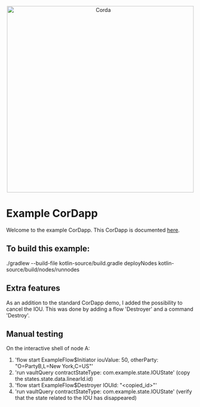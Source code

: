 <p align="center">
  <img src="https://www.corda.net/wp-content/uploads/2016/11/fg005_corda_b.png" alt="Corda" width="500">
</p>

# Example CorDapp
Welcome to the example CorDapp. This CorDapp is documented [here](http://docs.corda.net/tutorial-cordapp.html).

## To build this example: 
./gradlew --build-file kotlin-source/build.gradle deployNodes
kotlin-source/build/nodes/runnodes 

## Extra features
As an addition to the standard CorDapp demo, I added the possibility to cancel the IOU. This was done by adding a flow 'Destroyer' and a command 'Destroy'. 

## Manual testing
On the interactive shell of node A: 
1) 'flow start ExampleFlow$Initiator iouValue: 50, otherParty: "O=PartyB,L=New York,C=US"'
2) 'run vaultQuery contractStateType: com.example.state.IOUState' (copy the states.state.data.linearId.id)
3) 'flow start ExampleFlow$Destroyer IOUId: "<copied_id>"'    
4) 'run vaultQuery contractStateType: com.example.state.IOUState' (verify that the state related to the IOU has disappeared)


